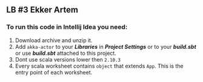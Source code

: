 ## LB #3 Ekker Artem

### To run this code in Intellij Idea you need:
1. Download archive and unzip it.
2. Add `akka-actor` to your ***Libraries*** in ***Project Settings*** or to your ***build.sbt*** or use ***build.sbt*** attached to this project.
3. Dont use scala versions lower then `2.10.3`
4. Every scala worksheet contains `object` that extends `App`. This is the entry point of each worksheet.